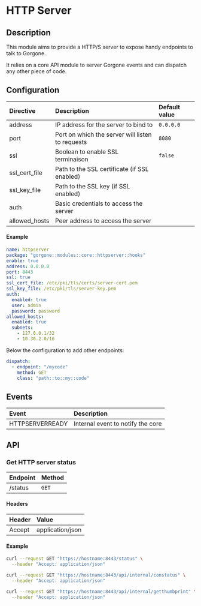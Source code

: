 # HTTP Server

## Description

This module aims to provide a HTTP/S server to expose handy endpoints to talk to Gorgone.

It relies on a core API module to server Gorgone events and can dispatch any other piece of code.

## Configuration

| Directive | Description | Default value |
| :- | :- | :- |
| address | IP address for the server to bind to | `0.0.0.0` |
| port | Port on which the server will listen to requests | `8080` |
| ssl | Boolean to enable SSL terminaison | `false` |
| ssl_cert_file | Path to the SSL certificate (if SSL enabled) |  |
| ssl_key_file | Path to the SSL key (if SSL enabled) |  |
| auth | Basic credentials to access the server |  |
| allowed_hosts | Peer address to access the server |  |

#### Example

```yaml
name: httpserver
package: "gorgone::modules::core::httpserver::hooks"
enable: true
address: 0.0.0.0
port: 8443
ssl: true
ssl_cert_file: /etc/pki/tls/certs/server-cert.pem
ssl_key_file: /etc/pki/tls/server-key.pem
auth:
  enabled: true
  user: admin
  password: password
allowed_hosts:
  enabled: true
  subnets:
    - 127.0.0.1/32
    - 10.30.2.0/16
```

Below the configuration to add other endpoints:

```yaml
dispatch:
  - endpoint: "/mycode"
    method: GET
    class: "path::to::my::code"
```

## Events

| Event | Description |
| :- | :- |
| HTTPSERVERREADY | Internal event to notify the core |

## API

### Get HTTP server status

| Endpoint | Method |
| :- | :- |
| /status | `GET` |

#### Headers

| Header | Value |
| :- | :- |
| Accept | application/json |

#### Example

```bash
curl --request GET "https://hostname:8443/status" \
  --header "Accept: application/json"
```

```bash
curl --request GET "https://hostname:8443/api/internal/constatus" \
  --header "Accept: application/json"
```

```bash
curl --request GET "https://hostname:8443/api/internal/getthumbprint" \
  --header "Accept: application/json"
```

